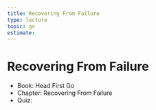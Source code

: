 ```yaml
---
title: Recovering From Failure
type: lecture
topic: go
estimate:
---
```


# Recovering From Failure

- Book: Head First Go
- Chapter: Recovering From Failure
- Quiz:
